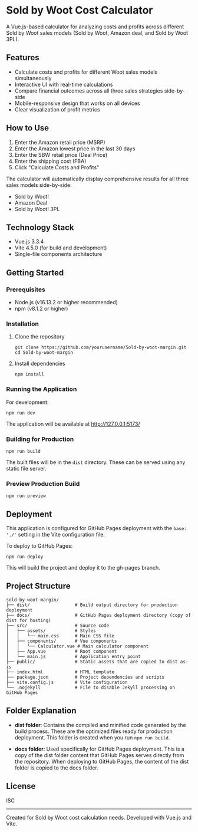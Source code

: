 # Sold by Woot Cost Calculator

A Vue.js-based calculator for analyzing costs and profits across different Sold by Woot sales models (Sold by Woot, Amazon deal, and Sold by Woot 3PL).

## Features

- Calculate costs and profits for different Woot sales models simultaneously
- Interactive UI with real-time calculations
- Compare financial outcomes across all three sales strategies side-by-side
- Mobile-responsive design that works on all devices
- Clear visualization of profit metrics

## How to Use

1. Enter the Amazon retail price (MSRP)
2. Enter the Amazon lowest price in the last 30 days
3. Enter the SBW retail price (Deal Price)
4. Enter the shipping cost (FBA)
5. Click "Calculate Costs and Profits"

The calculator will automatically display comprehensive results for all three sales models side-by-side:
- Sold by Woot!
- Amazon Deal
- Sold by Woot! 3PL

## Technology Stack

- Vue.js 3.3.4
- Vite 4.5.0 (for build and development)
- Single-file components architecture

## Getting Started

### Prerequisites

- Node.js (v16.13.2 or higher recommended)
- npm (v8.1.2 or higher)

### Installation

1. Clone the repository
   ```
   git clone https://github.com/yourusername/Sold-by-woot-margin.git
   cd Sold-by-woot-margin
   ```

2. Install dependencies
   ```
   npm install
   ```

### Running the Application

For development:
```
npm run dev
```

The application will be available at http://127.0.0.1:5173/

### Building for Production

```
npm run build
```

The built files will be in the `dist` directory. These can be served using any static file server.

### Preview Production Build

```
npm run preview
```

## Deployment

This application is configured for GitHub Pages deployment with the `base: './'` setting in the Vite configuration file.

To deploy to GitHub Pages:

```
npm run deploy
```

This will build the project and deploy it to the gh-pages branch.

## Project Structure

```
sold-by-woot-margin/
├── dist/                 # Build output directory for production deployment
├── docs/                 # GitHub Pages deployment directory (copy of dist for hosting)
├── src/                  # Source code
│   ├── assets/           # Styles
│   │   └── main.css      # Main CSS file
│   ├── components/       # Vue components
│   │   └── Calculator.vue # Main calculator component
│   ├── App.vue           # Root component
│   └── main.js           # Application entry point
├── public/               # Static assets that are copied to dist as-is
├── index.html            # HTML template
├── package.json          # Project dependencies and scripts
├── vite.config.js        # Vite configuration
└── .nojekyll             # File to disable Jekyll processing on GitHub Pages
```

## Folder Explanation

- **dist folder**: Contains the compiled and minified code generated by the build process. These are the optimized files ready for production deployment. This folder is created when you run `npm run build`.

- **docs folder**: Used specifically for GitHub Pages deployment. This is a copy of the dist folder content that GitHub Pages serves directly from the repository. When deploying to GitHub Pages, the content of the dist folder is copied to the docs folder.

## License

ISC

---

Created for Sold by Woot cost calculation needs. Developed with Vue.js and Vite. 